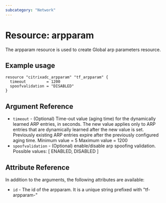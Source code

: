 ```yaml
---
subcategory: "Network"
---
```


# Resource: arpparam

The arpparam resource is used to create Global arp parameters resource.


## Example usage

```hcl
resource "citrixadc_arpparam" "tf_arpparam" {
  timeout         = 1200
  spoofvalidation = "DISABLED"
}
```


## Argument Reference

* `timeout` - (Optional) Time-out value (aging time) for the dynamically learned ARP entries, in seconds. The new value applies only to ARP entries that are dynamically learned after the new value is set. Previously existing ARP entries expire after the previously configured aging time. Minimum value =  5 Maximum value =  1200
* `spoofvalidation` - (Optional) enable/disable arp spoofing validation. Possible values: [ ENABLED, DISABLED ]


## Attribute Reference

In addition to the arguments, the following attributes are available:

* `id` - The id of the arpparam. It is a unique string prefixed with "tf-arpparam-"

